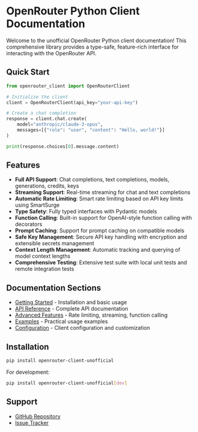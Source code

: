 # OpenRouter Python Client Documentation

Welcome to the unofficial OpenRouter Python client documentation! This comprehensive library provides a type-safe, feature-rich interface for interacting with the OpenRouter API.

## Quick Start

```python
from openrouter_client import OpenRouterClient

# Initialize the client
client = OpenRouterClient(api_key="your-api-key")

# Create a chat completion
response = client.chat.create(
    model="anthropic/claude-3-opus",
    messages=[{"role": "user", "content": "Hello, world!"}]
)

print(response.choices[0].message.content)
```

## Features

- **Full API Support**: Chat completions, text completions, models, generations, credits, keys
- **Streaming Support**: Real-time streaming for chat and text completions  
- **Automatic Rate Limiting**: Smart rate limiting based on API key limits using SmartSurge
- **Type Safety**: Fully typed interfaces with Pydantic models
- **Function Calling**: Built-in support for OpenAI-style function calling with decorators
- **Prompt Caching**: Support for prompt caching on compatible models
- **Safe Key Management**: Secure API key handling with encryption and extensible secrets management
- **Context Length Management**: Automatic tracking and querying of model context lengths
- **Comprehensive Testing**: Extensive test suite with local unit tests and remote integration tests

## Documentation Sections

- [Getting Started](getting-started.md) - Installation and basic usage
- [API Reference](api-reference.md) - Complete API documentation
- [Advanced Features](advanced-features.md) - Rate limiting, streaming, function calling
- [Examples](examples.md) - Practical usage examples
- [Configuration](configuration.md) - Client configuration and customization

## Installation

```bash
pip install openrouter-client-unofficial
```

For development:
```bash
pip install openrouter-client-unofficial[dev]
```

## Support

- [GitHub Repository](https://github.com/dingo-actual/openrouter-python-client)
- [Issue Tracker](https://github.com/dingo-actual/openrouter-python-client/issues)